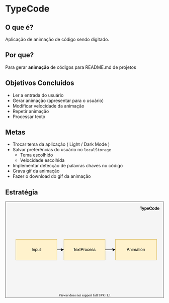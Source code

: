 # TypeCode

## O que é?
Aplicação de animação de código sendo digitado.

## Por que?
Para gerar **animação** de códigos para README.md de projetos

## Objetivos Concluídos
- Ler a entrada do usuário
- Gerar animação (apresentar para o usuário)
- Modificar velocidade da animação 
- Repetir animação
- Processar texto

## Metas
- Trocar tema da aplicação ( Light / Dark Mode )
- Salvar preferências do usuário no `localStorage`
  - Tema escolhido
  - Velocidade escolhida
- Implementar detecção de palavras chaves no código
- Grava gif da animação 
- Fazer o download do gif da animação 

## Estratégia
![Estratégia](./assets/Typecode.svg)